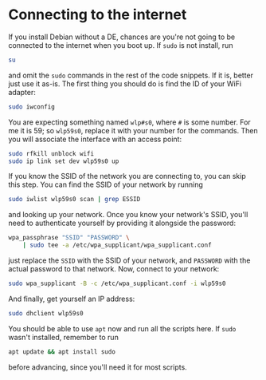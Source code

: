 # Connecting to the internet

If you install Debian without a DE, chances are you're not going to be connected to the internet when you boot up. If `sudo` is not install, run

```bash
su
```

and omit the `sudo` commands in the rest of the code snippets. If it is, better just use it as-is. The first thing you should do is find the ID of your WiFi adapter:

```bash
sudo iwconfig
```

You are expecting something named `wlp#s0`, where `#` is some number. For me it is 59; so `wlp59s0`, replace it with your number for the commands. Then you will associate the interface with an access point:

```bash
sudo rfkill unblock wifi
sudo ip link set dev wlp59s0 up
```

If you know the SSID of the network you are connecting to, you can skip this step. You can find the SSID of your network by running

```bash
sudo iwlist wlp59s0 scan | grep ESSID
```

and looking up your network. Once you know your network's SSID, you'll need to authenticate yourself by providing it alongside the password:

```bash
wpa_passphrase "SSID" "PASSWORD" \
    | sudo tee -a /etc/wpa_supplicant/wpa_supplicant.conf
```

just replace the `SSID` with the SSID of your network, and `PASSWORD` with the actual password to that network. Now, connect to your network:

```bash
sudo wpa_supplicant -B -c /etc/wpa_supplicant.conf -i wlp59s0
```

And finally, get yourself an IP address:

```bash
sudo dhclient wlp59s0
```

You should be able to use `apt` now and run all the scripts here. If `sudo` wasn't installed, remember to run

```bash
apt update && apt install sudo
```

before advancing, since you'll need it for most scripts.
